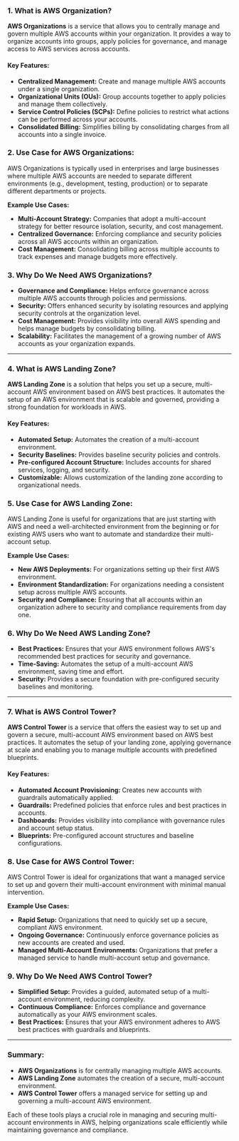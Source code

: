 ### 1. **What is AWS Organization?**

**AWS Organizations** is a service that allows you to centrally manage and govern multiple AWS accounts within your organization. It provides a way to organize accounts into groups, apply policies for governance, and manage access to AWS services across accounts.

#### **Key Features:**
- **Centralized Management:** Create and manage multiple AWS accounts under a single organization.
- **Organizational Units (OUs):** Group accounts together to apply policies and manage them collectively.
- **Service Control Policies (SCPs):** Define policies to restrict what actions can be performed across your accounts.
- **Consolidated Billing:** Simplifies billing by consolidating charges from all accounts into a single invoice.

### **2. Use Case for AWS Organizations:**

AWS Organizations is typically used in enterprises and large businesses where multiple AWS accounts are needed to separate different environments (e.g., development, testing, production) or to separate different departments or projects.

**Example Use Cases:**
- **Multi-Account Strategy:** Companies that adopt a multi-account strategy for better resource isolation, security, and cost management.
- **Centralized Governance:** Enforcing compliance and security policies across all AWS accounts within an organization.
- **Cost Management:** Consolidating billing across multiple accounts to track expenses and manage budgets more effectively.

### **3. Why Do We Need AWS Organizations?**

- **Governance and Compliance:** Helps enforce governance across multiple AWS accounts through policies and permissions.
- **Security:** Offers enhanced security by isolating resources and applying security controls at the organization level.
- **Cost Management:** Provides visibility into overall AWS spending and helps manage budgets by consolidating billing.
- **Scalability:** Facilitates the management of a growing number of AWS accounts as your organization expands.

---

### 4. **What is AWS Landing Zone?**

**AWS Landing Zone** is a solution that helps you set up a secure, multi-account AWS environment based on AWS best practices. It automates the setup of an AWS environment that is scalable and governed, providing a strong foundation for workloads in AWS.

#### **Key Features:**
- **Automated Setup:** Automates the creation of a multi-account environment.
- **Security Baselines:** Provides baseline security policies and controls.
- **Pre-configured Account Structure:** Includes accounts for shared services, logging, and security.
- **Customizable:** Allows customization of the landing zone according to organizational needs.

### **5. Use Case for AWS Landing Zone:**

AWS Landing Zone is useful for organizations that are just starting with AWS and need a well-architected environment from the beginning or for existing AWS users who want to automate and standardize their multi-account setup.

**Example Use Cases:**
- **New AWS Deployments:** For organizations setting up their first AWS environment.
- **Environment Standardization:** For organizations needing a consistent setup across multiple AWS accounts.
- **Security and Compliance:** Ensuring that all accounts within an organization adhere to security and compliance requirements from day one.

### **6. Why Do We Need AWS Landing Zone?**

- **Best Practices:** Ensures that your AWS environment follows AWS's recommended best practices for security and governance.
- **Time-Saving:** Automates the setup of a multi-account AWS environment, saving time and effort.
- **Security:** Provides a secure foundation with pre-configured security baselines and monitoring.

---

### 7. **What is AWS Control Tower?**

**AWS Control Tower** is a service that offers the easiest way to set up and govern a secure, multi-account AWS environment based on AWS best practices. It automates the setup of your landing zone, applying governance at scale and enabling you to manage multiple accounts with predefined blueprints.

#### **Key Features:**
- **Automated Account Provisioning:** Creates new accounts with guardrails automatically applied.
- **Guardrails:** Predefined policies that enforce rules and best practices in accounts.
- **Dashboards:** Provides visibility into compliance with governance rules and account setup status.
- **Blueprints:** Pre-configured account structures and baseline configurations.

### **8. Use Case for AWS Control Tower:**

AWS Control Tower is ideal for organizations that want a managed service to set up and govern their multi-account environment with minimal manual intervention.

**Example Use Cases:**
- **Rapid Setup:** Organizations that need to quickly set up a secure, compliant AWS environment.
- **Ongoing Governance:** Continuously enforce governance policies as new accounts are created and used.
- **Managed Multi-Account Environments:** Organizations that prefer a managed service to handle multi-account setup and governance.

### **9. Why Do We Need AWS Control Tower?**

- **Simplified Setup:** Provides a guided, automated setup of a multi-account environment, reducing complexity.
- **Continuous Compliance:** Enforces compliance and governance automatically as your AWS environment scales.
- **Best Practices:** Ensures that your AWS environment adheres to AWS best practices with guardrails and blueprints.

---

### **Summary:**
- **AWS Organizations** is for centrally managing multiple AWS accounts.
- **AWS Landing Zone** automates the creation of a secure, multi-account environment.
- **AWS Control Tower** offers a managed service for setting up and governing a multi-account AWS environment.

Each of these tools plays a crucial role in managing and securing multi-account environments in AWS, helping organizations scale efficiently while maintaining governance and compliance.
